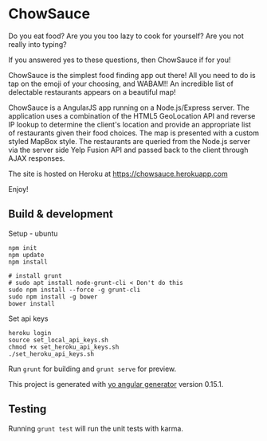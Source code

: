 # ChowSauce
Do you eat food? Are you you too lazy to cook for yourself? Are you not really into typing?

If you answered yes to these questions, then ChowSauce if for you!

ChowSauce is the simplest food finding app out there! All you need to do is tap on the emoji of your choosing, and WABAM!! An incredible list of delectable restaurants appears on a beautiful map!

ChowSauce is a AngularJS app running on a Node.js/Express server. The application uses a combination of the HTML5 GeoLocation API and reverse IP lookup to determine the client's location and provide an appropriate list of restaurants given their food choices. The map is presented with a custom styled MapBox style. The restaurants are queried from the Node.js server via the server side Yelp Fusion API and passed back to the client through AJAX responses.

The site is hosted on Heroku at https://chowsauce.herokuapp.com

Enjoy!

## Build & development

Setup - ubuntu
```
npm init
npm update
npm install

# install grunt
# sudo apt install node-grunt-cli < Don't do this
sudo npm install --force -g grunt-cli
sudo npm install -g bower
bower install
```

Set api keys
```
heroku login
source set_local_api_keys.sh
chmod +x set_heroku_api_keys.sh
./set_heroku_api_keys.sh
```

Run `grunt` for building and `grunt serve` for preview.

This project is generated with [yo angular generator](https://github.com/yeoman/generator-angular)
version 0.15.1.

## Testing

Running `grunt test` will run the unit tests with karma.
